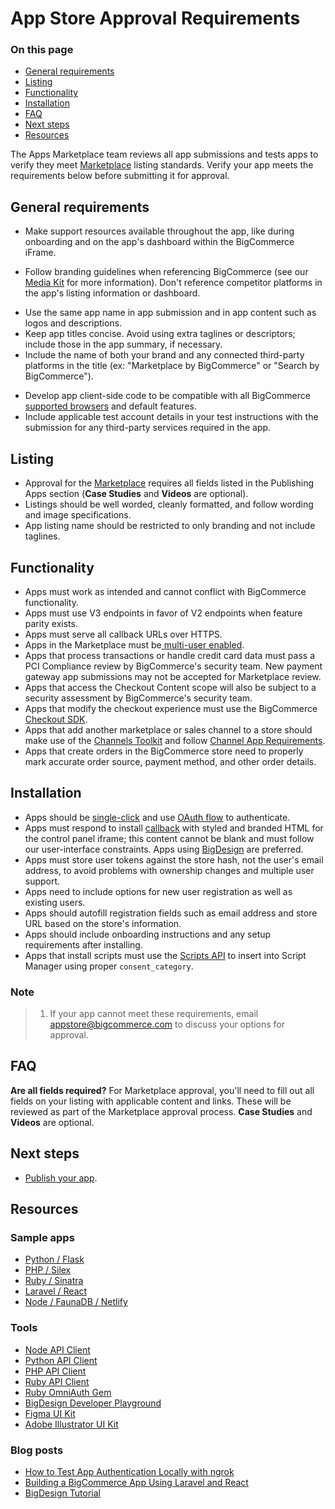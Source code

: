 # App Store Approval Requirements

<div class="otp" id="no-index">

### On this page

- [General requirements](#general-requirements)
- [Listing](#listing)
- [Functionality](#functionality)
- [Installation](#installation)
- [FAQ](#faq)
- [Next steps](#next-steps)
- [Resources](#resources)

</div>

The Apps Marketplace team reviews all app submissions and tests apps to verify they meet [Marketplace](https://www.bigcommerce.com/apps/) listing standards. Verify your app meets the requirements below before submitting it for approval.

## General requirements

- Make support resources available throughout the app, like during onboarding and on the app's dashboard within the BigCommerce iFrame.

- Follow branding guidelines when referencing BigCommerce (see our [Media Kit](https://www.bigcommerce.com/press/media-kit/) for more information).
Don't reference competitor platforms in the app's listing information or dashboard.
* Use the same app name in app submission and in app content such as logos and descriptions.
* Keep app titles concise. Avoid using extra taglines or descriptors; include those in the app summary, if necessary.
* Include the name of both your brand and any connected third-party platforms in the title (ex:
"Marketplace by BigCommerce" or "Search by BigCommerce").
- Develop app client-side code to be compatible with all BigCommerce [supported browsers](https://support.bigcommerce.com/s/article/Themes-Supported-Browsers) and default features.
- Include applicable test account details in your test instructions with the submission for any third-party services required in the app.

## Listing

* Approval for the [Marketplace](https://www.bigcommerce.com/apps/) requires all fields listed in the Publishing Apps section (**Case Studies** and **Videos** are optional).
* Listings should be well worded, cleanly formatted, and follow wording and image specifications.
* App listing name should be restricted to only branding and not include taglines.

## Functionality

* Apps must work as intended and cannot conflict with BigCommerce functionality.
* Apps must use V3 endpoints in favor of V2 endpoints when feature parity exists.
* Apps must serve all callback URLs over HTTPS.
* Apps in the Marketplace must be[ multi-user enabled](https://developer.bigcommerce.com/api-docs/apps/guide/users).
* Apps that process transactions or handle credit card data must pass a PCI Compliance review by BigCommerce's security team. New payment gateway app submissions may not be accepted for Marketplace review.
* Apps that access the Checkout Content scope will also be subject to a security assessment by BigCommerce's security team.
* Apps that modify the checkout experience must use the BigCommerce [Checkout SDK](https://developer.bigcommerce.com/stencil-docs/customizing-checkout/checkout-sdk).
* Apps that add another marketplace or sales channel to a store should make use of the [Channels Toolkit](https://developer.bigcommerce.com/api-docs/channels/guide/building-channel-apps) and follow [Channel App Requirements](https://developer.bigcommerce.com/api-docs/channels/guide/channel-app-requirements).
* Apps that create orders in the BigCommerce store need to properly mark accurate order source, payment method, and other order details.

## Installation

* Apps should be [single-click](https://developer.bigcommerce.com/api-docs/apps/guide/types#single-click) and use [OAuth flow](https://developer.bigcommerce.com/api-docs/apps/guide/auth) to authenticate.
* Apps must respond to install [callback](https://developer.bigcommerce.com/api-docs/apps/guide/callbacks) with styled and branded HTML for the control panel iframe; this content cannot be blank and must follow our user-interface constraints. Apps using [BigDesign](https://design.bigcommerce.com/components) are preferred.
* Apps must store user tokens against the store hash, not the user's email address, to avoid problems with ownership changes and multiple user support.
* Apps need to include options for new user registration as well as existing users.
* Apps should autofill registration fields such as email address and store URL based on the store's information.
* Apps should include onboarding instructions and any setup requirements after installing.
* Apps that install scripts must use the [Scripts API](https://developer.bigcommerce.com/api-reference/store-management/scripts) to insert into Script Manager using proper `consent_category`.

<div class="HubBlock--callout">
<div class="CalloutBlock--info">
<div class="HubBlock-content">

### Note
> 1. If your app cannot meet these requirements, email <a href="mailto:appstore@bigcommerce.com">appstore@bigcommerce.com</a> to discuss your options for approval.

</div>
</div>
</div>

## FAQ

**Are all fields required?**
For Marketplace approval, you'll need to fill out all fields on your listing with applicable content and links. These will be reviewed as part of the Marketplace approval process. **Case Studies** and **Videos** are optional.

## Next steps
* [Publish your app](https://developer.bigcommerce.com/api-docs/apps/guide/publishing).

## Resources

### Sample apps

* [Python / Flask](https://github.com/bigcommerce/hello-world-app-python-flask)
* [PHP / Silex](https://github.com/bigcommerce/hello-world-app-php-silex)
* [Ruby / Sinatra](https://github.com/bigcommerce/hello-world-app-ruby-sinatra)
* [Laravel / React](https://github.com/bigcommerce/laravel-react-sample-app)
* [Node / FaunaDB / Netlify](https://github.com/bigcommerce/channels-app/)

### Tools

* [Node API Client](https://github.com/getconversio/node-bigcommerce)
* [Python API Client](https://github.com/bigcommerce/bigcommerce-api-python)
* [PHP API Client](https://github.com/bigcommerce/bigcommerce-api-php)
* [Ruby API Client](https://github.com/bigcommerce/bigcommerce-api-ruby)
* [Ruby OmniAuth Gem](https://github.com/bigcommerce/omniauth-bigcommerce)
* [BigDesign Developer Playground](https://developer.bigcommerce.com/big-design/)
* [Figma UI Kit](https://www.figma.com/file/jTVuUkiZ1j3rux8WHG4IKK/BigDesign-UI-Kit?node-id=0%3A1/duplicate)
* [Adobe Illustrator UI Kit](https://design.bigcommerce.com/bigdesign-ui-kit)

### Blog posts

* [How to Test App Authentication Locally with ngrok](https://medium.com/bigcommerce-developer-blog/how-to-test-app-authentication-locally-with-ngrok-149150bfe4cf)
* [Building a BigCommerce App Using Laravel and React](https://medium.com/bigcommerce-developer-blog/building-a-bigcommerce-app-using-laravel-and-react-711ceceb5006)
* [BigDesign Tutorial](https://medium.com/bigcommerce-developer-blog/bigdesign-build-native-looking-uis-with-the-bigcommerce-design-system-fb06a01a24f2)
